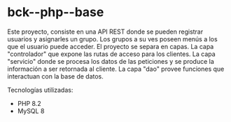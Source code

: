 # bck--php--base
Este proyecto, consiste en una API REST donde se pueden registrar usuarios y asignarles un grupo. Los grupos a su ves poseen menús a los que el usuario puede acceder.
El proyecto se separa en capas. La capa "controlador" que expone las rutas de acceso para los clientes. La capa "servicio" donde se procesa los datos de las peticiones y se produce la información a ser retornada al cliente. La capa "dao" provee funciones que interactuan con la base de datos.

Tecnologías utilizadas:

  * PHP 8.2
  * MySQL 8
